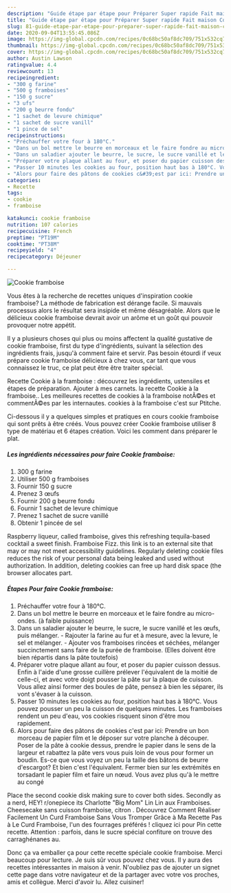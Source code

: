 ```yaml
---
description: "Guide étape par étape pour Préparer Super rapide Fait maison Cookie framboise"
title: "Guide étape par étape pour Préparer Super rapide Fait maison Cookie framboise"
slug: 81-guide-etape-par-etape-pour-preparer-super-rapide-fait-maison-cookie-framboise
date: 2020-09-04T13:55:45.086Z
image: https://img-global.cpcdn.com/recipes/0c68bc50af8dc709/751x532cq70/cookie-framboise-photo-principale-de-la-recette.jpg
thumbnail: https://img-global.cpcdn.com/recipes/0c68bc50af8dc709/751x532cq70/cookie-framboise-photo-principale-de-la-recette.jpg
cover: https://img-global.cpcdn.com/recipes/0c68bc50af8dc709/751x532cq70/cookie-framboise-photo-principale-de-la-recette.jpg
author: Austin Lawson
ratingvalue: 4.4
reviewcount: 13
recipeingredient:
- "300 g farine"
- "500 g framboises"
- "150 g sucre"
- "3 ufs"
- "200 g beurre fondu"
- "1 sachet de levure chimique"
- "1 sachet de sucre vanill"
- "1 pince de sel"
recipeinstructions:
- "Préchauffer votre four à 180°C."
- "Dans un bol mettre le beurre en morceaux et le faire fondre au micro-ondes. (à faible puissance)"
- "Dans un saladier ajouter le beurre, le sucre, le sucre vanillé et les œufs, puis mélanger. Rajouter la farine au fur et à mesure, avec la levure, le sel et mélanger. Ajouter vos framboises rincées et séchées, mélanger succinctement sans faire de la purée de framboise. (Elles doivent être bien répartis dans la pâte toutefois)"
- "Préparer votre plaque allant au four, et poser du papier cuisson dessus. Enfin à l&#39;aide d&#39;une grosse cuillère prélever l&#39;équivalent de la moitié de celle-ci, et avec votre doigt pousser la pâte sur la plaque de cuisson. Vous allez ainsi former des boules de pâte, pensez à bien les séparer, ils vont s&#39;évaser à la cuisson."
- "Passer 10 minutes les cookies au four, position haut bas à 180°C. Vous pouvez pousser un peu la cuisson de quelques minutes. Les framboises rendent un peu d&#39;eau, vos cookies risquent sinon d&#39;être mou rapidement."
- "Alors pour faire des pâtons de cookies c&#39;est par ici: Prendre un bon morceau de papier film et le déposer sur votre planche à découper. Poser de la pâte à cookie dessus, prendre le papier dans le sens de la largeur et rabattez la pâte vers vous puis loin de vous pour former un boudin. Es-ce que vous voyez un peu la taille des bâtons de beurre d&#39;escargot? Et bien c&#39;est l&#39;équivalent. Fermer bien sur les extrémités en torsadant le papier film et faire un nœud. Vous avez plus qu&#39;à le mettre au congé"
categories:
- Recette
tags:
- cookie
- framboise

katakunci: cookie framboise 
nutrition: 107 calories
recipecuisine: French
preptime: "PT19M"
cooktime: "PT38M"
recipeyield: "4"
recipecategory: Déjeuner

---
```



![Cookie framboise](https://img-global.cpcdn.com/recipes/0c68bc50af8dc709/751x532cq70/cookie-framboise-photo-principale-de-la-recette.jpg)

Vous êtes à la recherche de recettes uniques d'inspiration cookie framboise? La méthode de fabrication est dérange facile. Si mauvais processus alors le résultat sera insipide et même désagréable. Alors que le délicieux cookie framboise devrait avoir un arôme et un goût qui pouvoir provoquer notre appétit.

Il y a plusieurs choses qui plus ou moins affectent la qualité gustative de cookie framboise, first du type d'ingrédients, suivant la sélection des ingrédients frais, jusqu'à comment faire et servir. Pas besoin étourdi if veux prépare cookie framboise délicieux à chez vous, car tant que vous connaissez le truc, ce plat peut être être traiter spécial.

Recette Cookie à la framboise : découvrez les ingrédients, ustensiles et étapes de préparation. Ajouter à mes carnets. la recette Cookie à la framboise.. Les meilleures recettes de cookies à la framboise notÃ©es et commentÃ©es par les internautes. cookies à la framboise c&#39;est sur Ptitche.


Ci-dessous il y a quelques simples et pratiques en cours cookie framboise qui sont prêts à être créés. Vous pouvez créer Cookie framboise utiliser 8 type de matériau et 6 étapes création. Voici les comment dans préparer le plat.

<!--inarticleads1-->

##### Les ingrédients nécessaires pour faire Cookie framboise:

1.  300 g farine
1. Utiliser 500 g framboises
1. Fournir 150 g sucre
1. Prenez 3 œufs
1. Fournir 200 g beurre fondu
1. Fournir 1 sachet de levure chimique
1. Prenez 1 sachet de sucre vanillé
1. Obtenir 1 pincée de sel


Raspberry liqueur, called framboise, gives this refreshing tequila-based cocktail a sweet finish. Framboise Fizz. this link is to an external site that may or may not meet accessibility guidelines. Regularly deleting cookie files reduces the risk of your personal data being leaked and used without authorization. In addition, deleting cookies can free up hard disk space (the browser allocates part. 

<!--inarticleads2-->

##### Étapes Pour faire Cookie framboise:

1. Préchauffer votre four à 180°C.
1. Dans un bol mettre le beurre en morceaux et le faire fondre au micro-ondes. (à faible puissance)
1. Dans un saladier ajouter le beurre, le sucre, le sucre vanillé et les œufs, puis mélanger. - Rajouter la farine au fur et à mesure, avec la levure, le sel et mélanger. - Ajouter vos framboises rincées et séchées, mélanger succinctement sans faire de la purée de framboise. (Elles doivent être bien répartis dans la pâte toutefois)
1. Préparer votre plaque allant au four, et poser du papier cuisson dessus. Enfin à l&#39;aide d&#39;une grosse cuillère prélever l&#39;équivalent de la moitié de celle-ci, et avec votre doigt pousser la pâte sur la plaque de cuisson. Vous allez ainsi former des boules de pâte, pensez à bien les séparer, ils vont s&#39;évaser à la cuisson.
1. Passer 10 minutes les cookies au four, position haut bas à 180°C. Vous pouvez pousser un peu la cuisson de quelques minutes. Les framboises rendent un peu d&#39;eau, vos cookies risquent sinon d&#39;être mou rapidement.
1. Alors pour faire des pâtons de cookies c&#39;est par ici: Prendre un bon morceau de papier film et le déposer sur votre planche à découper. Poser de la pâte à cookie dessus, prendre le papier dans le sens de la largeur et rabattez la pâte vers vous puis loin de vous pour former un boudin. Es-ce que vous voyez un peu la taille des bâtons de beurre d&#39;escargot? Et bien c&#39;est l&#39;équivalent. Fermer bien sur les extrémités en torsadant le papier film et faire un nœud. Vous avez plus qu&#39;à le mettre au congé


Place the second cookie disk making sure to cover both sides. Secondly as a nerd, HEY! r/onepiece its Charlotte &#34;Big Mom&#34; Lin Lin aux Framboises. Cheesecake sans cuisson framboise, citron . Découvrez Comment Réaliser Facilement Un Curd Framboise Sans Vous Tromper Grâce à Ma Recette Pas à Le Curd Framboise, l&#39;un des fourrages préférés ! cliquez ici pour Pin cette recette. Attention : parfois, dans le sucre spécial confiture on trouve des carraghénanes au. 


Donc ça va emballer ça pour cette recette spéciale cookie framboise. Merci beaucoup pour lecture. Je suis sûr vous pouvez chez vous. Il y aura des recettes  intéressantes in maison à venir. N'oubliez pas de ajouter un signet cette page dans votre navigateur et de la partager avec votre vos proches, amis et collègue. Merci d'avoir lu. Allez cuisiner!
